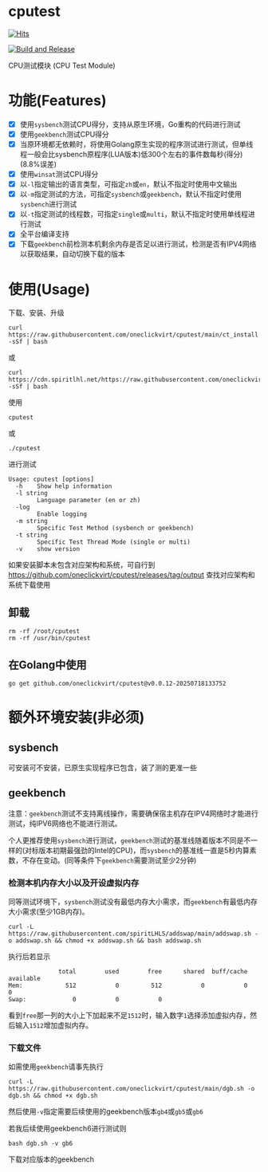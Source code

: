 # cputest

[![Hits](https://hits.spiritlhl.net/cputest.svg?action=hit&title=Hits&title_bg=%23555555&count_bg=%230eecf8&edge_flat=false)](https://hits.spiritlhl.net)

[![Build and Release](https://github.com/oneclickvirt/cputest/actions/workflows/main.yaml/badge.svg)](https://github.com/oneclickvirt/cputest/actions/workflows/main.yaml)

CPU测试模块 (CPU Test Module) 

# 功能(Features)

- [x] 使用```sysbench```测试CPU得分，支持从原生环境，Go重构的代码进行测试
- [x] 使用```geekbench```测试CPU得分
- [x] 当原环境都无依赖时，将使用Golang原生实现的程序测试进行测试，但单线程一般会比sysbench原程序(LUA版本)低300个左右的事件数每秒(得分)(8.8%误差)
- [x] 使用```winsat```测试CPU得分
- [x] 以```-l```指定输出的语言类型，可指定```zh```或```en```，默认不指定时使用中文输出
- [x] 以```-m```指定测试的方法，可指定```sysbench```或```geekbench```，默认不指定时使用```sysbench```进行测试
- [x] 以```-t```指定测试的线程数，可指定```single```或```multi```，默认不指定时使用单线程进行测试
- [x] 全平台编译支持
- [x] 下载```geekbench```前检测本机剩余内存是否足以进行测试，检测是否有IPV4网络以获取结果，自动切换下载的版本

# 使用(Usage)

下载、安装、升级

```
curl https://raw.githubusercontent.com/oneclickvirt/cputest/main/ct_install.sh -sSf | bash
```

或

```
curl https://cdn.spiritlhl.net/https://raw.githubusercontent.com/oneclickvirt/cputest/main/ct_install.sh -sSf | bash
```

使用

```
cputest
```

或

```
./cputest
```

进行测试

```
Usage: cputest [options]
  -h    Show help information
  -l string
        Language parameter (en or zh)
  -log
        Enable logging
  -m string
        Specific Test Method (sysbench or geekbench)
  -t string
        Specific Test Thread Mode (single or multi)
  -v    show version
```

如果安装脚本未包含对应架构和系统，可自行到 https://github.com/oneclickvirt/cputest/releases/tag/output 查找对应架构和系统下载使用

## 卸载

```
rm -rf /root/cputest
rm -rf /usr/bin/cputest
```

## 在Golang中使用

```
go get github.com/oneclickvirt/cputest@v0.0.12-20250718133752
```

# 额外环境安装(非必须)

## sysbench

可安装可不安装，已原生实现程序已包含，装了测的更准一些

## geekbench

注意：```geekbench```测试不支持离线操作，需要确保宿主机存在IPV4网络时才能进行测试，纯IPV6网络也不能进行测试。

个人更推荐使用```sysbench```进行测试，```geekbench```测试的基准线随着版本不同是不一样的(对标版本初期最强劲的Intel的CPU)，而```sysbench```的基准线一直是5秒内算素数，不存在变动。(同等条件下```geekbench```需要测试至少2分钟)

### 检测本机内存大小以及开设虚拟内存

同等测试环境下，```sysbench```测试没有最低内存大小需求，而```geekbench```有最低内存大小需求(至少1GB内存)。

```
curl -L https://raw.githubusercontent.com/spiritLHLS/addswap/main/addswap.sh -o addswap.sh && chmod +x addswap.sh && bash addswap.sh
```

执行后若显示

```
              total        used        free      shared  buff/cache   available
Mem:            512           0         512           0           0           0
Swap:             0           0           0
```

看到```free```那一列的大小上下加起来不足```1512```时，输入数字```1```选择添加虚拟内存，然后输入```1512```增加虚拟内存。

### 下载文件

如需使用```geekbench```请事先执行

```
curl -L https://raw.githubusercontent.com/oneclickvirt/cputest/main/dgb.sh -o dgb.sh && chmod +x dgb.sh
```

然后使用```-v```指定需要后续使用的geekbench版本```gb4```或```gb5```或```gb6```

若我后续使用geekbench6进行测试则

```
bash dgb.sh -v gb6
```

下载对应版本的geekbench
